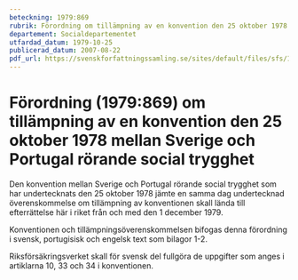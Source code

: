 ```yaml
---
beteckning: 1979:869
rubrik: Förordning om tillämpning av en konvention den 25 oktober 1978 mellan Sverige och Portugal rörande social trygghet
departement: Socialdepartementet
utfardad_datum: 1979-10-25
publicerad_datum: 2007-08-22
pdf_url: https://svenskforfattningssamling.se/sites/default/files/sfs/1979-10/SFS1979-869.pdf
---
```


# Förordning (1979:869) om tillämpning av en konvention den 25 oktober 1978 mellan Sverige och Portugal rörande social trygghet

Den konvention mellan Sverige och Portugal rörande social trygghet som har undertecknats den 25 oktober 1978 jämte en samma dag undertecknad överenskommelse om tillämpning av konventionen skall lända till efterrättelse här i riket från och med den 1 december 1979.

Konventionen och tillämpningsöverenskommelsen bifogas denna förordning i svensk, portugisisk och engelsk text som bilagor 1-2.

Riksförsäkringsverket skall för svensk del fullgöra de uppgifter som anges i artiklarna 10, 33 och 34 i konventionen.